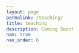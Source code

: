 ```yaml
---
layout: page
permalink: /teaching/
title: teaching
description: Coming Soon!
nav: true
nav_order: 6
---
```



<!-- For now, this page is assumed to be a static description of your courses. You can convert it to a collection similar to `_projects/` so that you can have a dedicated page for each course.

Organize your courses by years, topics, or universities, however you like! -->
